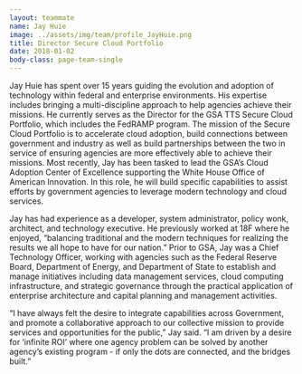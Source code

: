 ```yaml
---
layout: teammate
name: Jay Huie
image: ../assets/img/team/profile_JayHuie.png
title: Director Secure Cloud Portfolio
date: 2018-01-02
body-class: page-team-single
---
```

Jay Huie has spent over 15 years guiding the evolution and adoption of technology within federal and enterprise environments. His expertise includes bringing a multi-discipline approach to help agencies achieve their missions. He currently serves as the Director for the GSA TTS Secure Cloud Portfolio, which includes the FedRAMP program. The mission of the Secure Cloud Portfolio is to accelerate cloud adoption, build connections between government and industry as well as build partnerships between the two in service of ensuring agencies are more effectively able to achieve their missions. Most recently, Jay has been tasked to lead the GSA’s Cloud Adoption Center of Excellence supporting the White House Office of American Innovation. In this role, he will build specific capabilities to assist efforts by government agencies to leverage modern technology and cloud services.

Jay has had experience as a developer, system administrator, policy wonk, architect, and technology executive. He previously worked at 18F where he enjoyed, “balancing traditional and the modern techniques for realizing the results we all hope to have for our nation.” Prior to GSA, Jay was a Chief Technology Officer, working with agencies such as the Federal Reserve Board, Department of Energy, and Department of State to establish and manage initiatives including data management services, cloud computing infrastructure, and strategic governance through the practical application of enterprise architecture and capital planning and management activities.

“I have always felt the desire to integrate capabilities across Government, and promote a collaborative approach to our collective mission to provide services and opportunities for the public,” Jay said. “I am driven by a desire for ‘infinite ROI’ where one agency problem can be solved by another agency’s existing program - if only the dots are connected, and the bridges built.”
